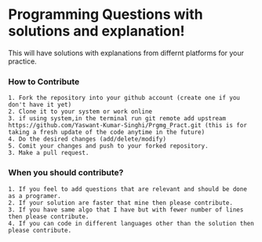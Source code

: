 # Programming Questions with solutions and explanation! 

This will have solutions with explanations from differnt platforms for your practice.

### How to Contribute
```
1. Fork the repository into your github account (create one if you don't have it yet)
2. Clone it to your system or work online 
3. if using system,in the terminal run git remote add upstream https://github.com/Yaswant-Kumar-Singhi/Prgmg_Pract.git (this is for taking a fresh update of the code anytime in the future)
4. Do the desired changes (add/delete/modify)
5. Comit your changes and push to your forked repository.
3. Make a pull request.
```
### When you should contribute?
```
1. If you feel to add questions that are relevant and should be done as a programer.
2. If your solution are faster that mine then please contribute.
3. If you have same algo that I have but with fewer number of lines then please contribute.
4. If you can code in different languages other than the solution then please contribute.
```
